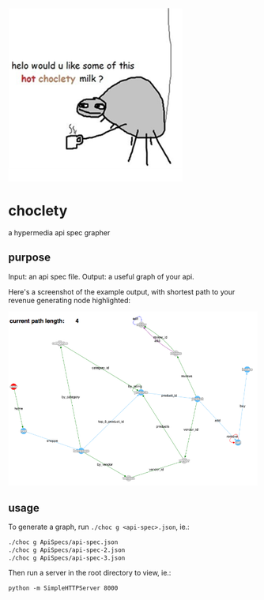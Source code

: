 ![choclety?](/choclety.png)

# choclety
a hypermedia api spec grapher

## purpose

Input: an api spec file.
Output: a useful graph of your api.

Here's a screenshot of the example output, with shortest path to your revenue generating node highlighted:

![](/choclety-graph.png)

## usage

To generate a graph, run `./choc g <api-spec>.json`, ie.:

```
./choc g ApiSpecs/api-spec.json
./choc g ApiSpecs/api-spec-2.json
./choc g ApiSpecs/api-spec-3.json
```

Then run a server in the root directory to view, ie.:

```
python -m SimpleHTTPServer 8000
```
